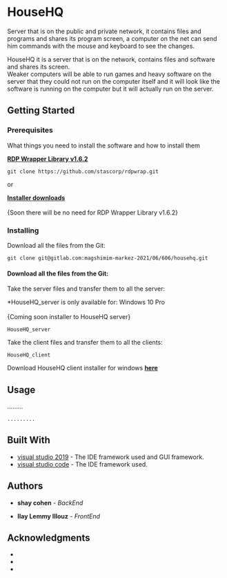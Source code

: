 # HouseHQ

Server that is on the public and private network, it contains files and programs and shares its program screen, a computer on the net can send him commands with the mouse and keyboard to see the changes.

HouseHQ it is a server that is on the network, contains files and software and shares its screen.
<br/>Weaker computers will be able to run games and heavy software on the server that they could not run on the computer itself and it will look like the software is running on the computer but it will actually run on the server.

## Getting Started
### Prerequisites

What things you need to install the software and how to install them

**[RDP Wrapper Library v1.6.2](https://github.com/stascorp/rdpwrap)**
```
git clone https://github.com/stascorp/rdpwrap.git
```
or

**[Installer downloads](https://github.com/stascorp/rdpwrap/releases)**
<br><br>{Soon there will be no need for RDP Wrapper Library v1.6.2}

### Installing

Download all the files from the Git:

```
git clone git@gitlab.com:magshimim-markez-2021/06/606/househq.git
```

#### Download all the files from the Git:

Take the server files and transfer them to all the server:

*HouseHQ_server is only available for: Windows 10 Pro
<br><br>{Coming soon installer to HouseHQ server}
```
HouseHQ_server
```

Take the client files and transfer them to all the clients:

```
HouseHQ_client
```
Download HouseHQ client installer for windows **[here](https://gitlab.com/magshimim-markez-2021/06/606/househq/-/raw/master/HHQ_client.msi)**



## Usage

.........

```
.........
```

## Built With

* [visual studio 2019](https://visualstudio.microsoft.com/vs/) - The IDE framework used and GUI  framework.
* [visual studio code](https://code.visualstudio.com/) - The IDE framework used.

## Authors

* **shay cohen** - *BackEnd*

* **Ilay Lemmy Illouz** - *FrontEnd*

## Acknowledgments

*
*
*
